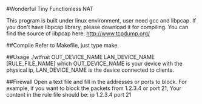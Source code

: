#Wonderful Tiny Functionless NAT

This program is built under linux environment, user need gcc and libpcap.
If you don't have libpcap library, please download it for compiling.
You can find the source of libpcap here: http://www.tcpdump.org/

##Compile
	Refer to Makefile, just type make.

##Usage
	./wtfnat OUT_DEVICE_NAME LAN_DEVICE_NAME [RULE_FILE_NAME]
	which OUT_DEVICE_NAME is your device with the physical ip,
	LAN_DEVICE_NAME is the device connected to clients.

##Firewall
	Open a text file and fill in the addresses or ports to block.
	For example, if you want to block the packets from 1.2.3.4 or port 21,
	Your content in the rule file should be:
	ip 1.2.3.4
	port 21


